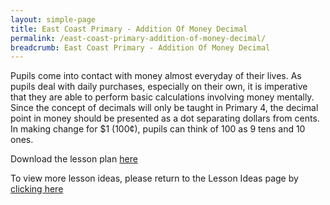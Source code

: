 ```yaml
---
layout: simple-page
title: East Coast Primary - Addition Of Money Decimal
permalink: /east-coast-primary-addition-of-money-decimal/
breadcrumb: East Coast Primary - Addition Of Money Decimal
---
```


Pupils come into contact with money almost everyday of their lives. As pupils deal with daily purchases, especially on their own, it is imperative that they are able to perform basic calculations involving money mentally. Since the concept of decimals will only be taught in Primary 4, the decimal point in money should be presented as a dot separating dollars from cents. In making change for $1 (100¢), pupils can think of 100 as 9 tens and 10 ones.

Download the lesson plan [here](/files/lesson-plans/primary-schools/math/east-coast-primary-addition-of-money-decimal-.docx)

To view more lesson ideas, please return to the Lesson Ideas page by [clicking here](/in-schools/digital-maker/lesson-ideas-primary/)
